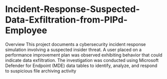 # Incident-Response-Suspected-Data-Exfiltration-from-PIPd-Employee

Overview
This project documents a cybersecurity incident response simulation involving a suspected insider threat. A user placed on a performance improvement plan was observed exhibiting behavior that could indicate data exfiltration. The investigation was conducted using Microsoft Defender for Endpoint (MDE) data tables to identify, analyze, and respond to suspicious file archiving activity
